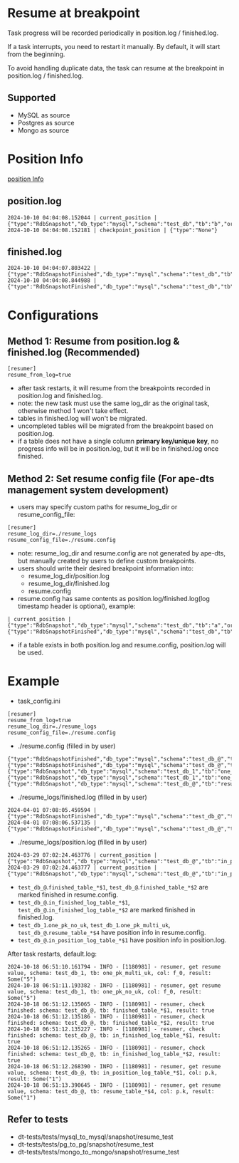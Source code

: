 # Resume at breakpoint

Task progress will be recorded periodically in position.log / finished.log.

If a task interrupts, you need to restart it manually. By default, it will start from the beginning.

To avoid handling duplicate data, the task can resume at the breakpoint in position.log / finished.log.


## Supported
- MySQL as source
- Postgres as source
- Mongo as source

# Position Info
[position Info](../monitor/position.md)

## position.log
```
2024-10-10 04:04:08.152044 | current_position | {"type":"RdbSnapshot","db_type":"mysql","schema":"test_db","tb":"b","order_col":"id","value":"6"}
2024-10-10 04:04:08.152181 | checkpoint_position | {"type":"None"}
```

## finished.log
```
2024-10-10 04:04:07.803422 | {"type":"RdbSnapshotFinished","db_type":"mysql","schema":"test_db","tb":"a"}
2024-10-10 04:04:08.844988 | {"type":"RdbSnapshotFinished","db_type":"mysql","schema":"test_db","tb":"b"}
```

# Configurations
## Method 1: Resume from position.log & finished.log (Recommended)
```
[resumer]
resume_from_log=true
```
- after task restarts, it will resume from the breakpoints recorded in position.log and finished.log.
- note: the new task must use the same log_dir as the original task, otherwise method 1 won't take effect.
- tables in finished.log will won't be migrated.
- uncompleted tables will be migrated from the breakpoint based on position.log.
- if a table does not have a single column **primary key/unique key**, no progress info will be in position.log, but it will be in finished.log once finished.

## Method 2: Set resume config file (For ape-dts management system development)
- users may specify custom paths for resume_log_dir or resume_config_file:

```
[resumer]
resume_log_dir=./resume_logs
resume_config_file=./resume.config
```
- note: resume_log_dir and resume.config are not generated by ape-dts, but manually created by users to define custom breakpoints.
- users should write their desired breakpoint information into:
    - resume_log_dir/position.log
    - resume_log_dir/finished.log
    - resume.config
- resume.config has same contents as position.log/finished.log(log timestamp header is optional), example:

```
| current_position | {"type":"RdbSnapshot","db_type":"mysql","schema":"test_db","tb":"a","order_col":"id","value":"6"}
{"type":"RdbSnapshotFinished","db_type":"mysql","schema":"test_db","tb":"d"}
```

- if a table exists in both position.log and resume.config, position.log will be used.

# Example
- task_config.ini
```
[resumer]
resume_from_log=true
resume_log_dir=./resume_logs
resume_config_file=./resume.config
```

- ./resume.config (filled in by user)
```
{"type":"RdbSnapshotFinished","db_type":"mysql","schema":"test_db_@","tb":"finished_table_*$1"}
{"type":"RdbSnapshotFinished","db_type":"mysql","schema":"test_db_@","tb":"finished_table_*$2"}
{"type":"RdbSnapshot","db_type":"mysql","schema":"test_db_1","tb":"one_pk_no_uk","order_col":"f_0","value":"5"}
{"type":"RdbSnapshot","db_type":"mysql","schema":"test_db_1","tb":"one_pk_multi_uk","order_col":"f_0","value":"5"}
{"type":"RdbSnapshot","db_type":"mysql","schema":"test_db_@","tb":"resume_table_*$4","order_col":"p.k","value":"1"}
```

- ./resume_logs/finished.log (filled in by user)
```
2024-04-01 07:08:05.459594 | {"type":"RdbSnapshotFinished","db_type":"mysql","schema":"test_db_@","tb":"in_finished_log_table_*$1"}
2024-04-01 07:08:06.537135 | {"type":"RdbSnapshotFinished","db_type":"mysql","schema":"test_db_@","tb":"in_finished_log_table_*$2"}
```

- ./resume_logs/position.log (filled in by user)
```
2024-03-29 07:02:24.463776 | current_position | {"type":"RdbSnapshot","db_type":"mysql","schema":"test_db_@","tb":"in_position_log_table_*$1","order_col":"p.k","value":"0"}
2024-03-29 07:02:24.463777 | current_position | {"type":"RdbSnapshot","db_type":"mysql","schema":"test_db_@","tb":"in_position_log_table_*$1","order_col":"p.k","value":"1"}
```

- `test_db_@`.`finished_table_*$1`, `test_db_@`.`finished_table_*$2` are marked finished in resume.config.
- `test_db_@`.`in_finished_log_table_*$1`, `test_db_@`.`in_finished_log_table_*$2` are marked finished in finished.log.
- `test_db_1`.`one_pk_no_uk`, `test_db_1`.`one_pk_multi_uk`, `test_db_@`.`resume_table_*$4` have position info in resume.config.
- `test_db_@`.`in_position_log_table_*$1` have position info in position.log.


After task restarts, default.log:

```
2024-10-18 06:51:10.161794 - INFO - [1180981] - resumer, get resume value, schema: test_db_1, tb: one_pk_multi_uk, col: f_0, result: Some("5")
2024-10-18 06:51:11.193382 - INFO - [1180981] - resumer, get resume value, schema: test_db_1, tb: one_pk_no_uk, col: f_0, result: Some("5")
2024-10-18 06:51:12.135065 - INFO - [1180981] - resumer, check finished: schema: test_db_@, tb: finished_table_*$1, result: true
2024-10-18 06:51:12.135186 - INFO - [1180981] - resumer, check finished: schema: test_db_@, tb: finished_table_*$2, result: true
2024-10-18 06:51:12.135227 - INFO - [1180981] - resumer, check finished: schema: test_db_@, tb: in_finished_log_table_*$1, result: true
2024-10-18 06:51:12.135265 - INFO - [1180981] - resumer, check finished: schema: test_db_@, tb: in_finished_log_table_*$2, result: true
2024-10-18 06:51:12.268390 - INFO - [1180981] - resumer, get resume value, schema: test_db_@, tb: in_position_log_table_*$1, col: p.k, result: Some("1")
2024-10-18 06:51:13.390645 - INFO - [1180981] - resumer, get resume value, schema: test_db_@, tb: resume_table_*$4, col: p.k, result: Some("1")
```

## Refer to tests
- dt-tests/tests/mysql_to_mysql/snapshot/resume_test
- dt-tests/tests/pg_to_pg/snapshot/resume_test
- dt-tests/tests/mongo_to_mongo/snapshot/resume_test